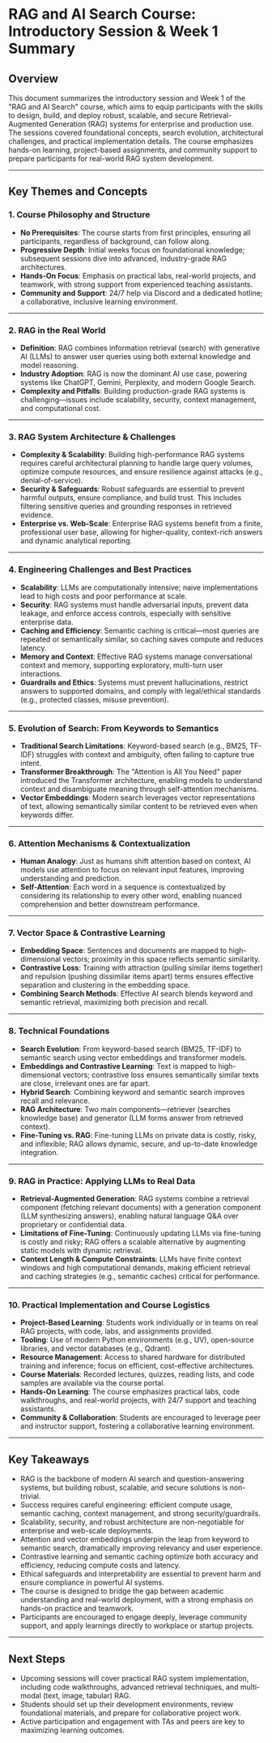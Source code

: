 # RAG and AI Search Course: Introductory Session & Week 1 Summary

## Overview
This document summarizes the introductory session and Week 1 of the "RAG and AI Search" course, which aims to equip participants with the skills to design, build, and deploy robust, scalable, and secure Retrieval-Augmented Generation (RAG) systems for enterprise and production use. The sessions covered foundational concepts, search evolution, architectural challenges, and practical implementation details. The course emphasizes hands-on learning, project-based assignments, and community support to prepare participants for real-world RAG system development.

---

## Key Themes and Concepts

### 1. Course Philosophy and Structure
- **No Prerequisites**: The course starts from first principles, ensuring all participants, regardless of background, can follow along.
- **Progressive Depth**: Initial weeks focus on foundational knowledge; subsequent sessions dive into advanced, industry-grade RAG architectures.
- **Hands-On Focus**: Emphasis on practical labs, real-world projects, and teamwork, with strong support from experienced teaching assistants.
- **Community and Support**: 24/7 help via Discord and a dedicated hotline; a collaborative, inclusive learning environment.

---

### 2. RAG in the Real World
- **Definition**: RAG combines information retrieval (search) with generative AI (LLMs) to answer user queries using both external knowledge and model reasoning.
- **Industry Adoption**: RAG is now the dominant AI use case, powering systems like ChatGPT, Gemini, Perplexity, and modern Google Search.
- **Complexity and Pitfalls**: Building production-grade RAG systems is challenging—issues include scalability, security, context management, and computational cost.

---

### 3. RAG System Architecture & Challenges
- **Complexity & Scalability**: Building high-performance RAG systems requires careful architectural planning to handle large query volumes, optimize compute resources, and ensure resilience against attacks (e.g., denial-of-service).
- **Security & Safeguards**: Robust safeguards are essential to prevent harmful outputs, ensure compliance, and build trust. This includes filtering sensitive queries and grounding responses in retrieved evidence.
- **Enterprise vs. Web-Scale**: Enterprise RAG systems benefit from a finite, professional user base, allowing for higher-quality, context-rich answers and dynamic analytical reporting.

---

### 4. Engineering Challenges and Best Practices
- **Scalability**: LLMs are computationally intensive; naive implementations lead to high costs and poor performance at scale.
- **Security**: RAG systems must handle adversarial inputs, prevent data leakage, and enforce access controls, especially with sensitive enterprise data.
- **Caching and Efficiency**: Semantic caching is critical—most queries are repeated or semantically similar, so caching saves compute and reduces latency.
- **Memory and Context**: Effective RAG systems manage conversational context and memory, supporting exploratory, multi-turn user interactions.
- **Guardrails and Ethics**: Systems must prevent hallucinations, restrict answers to supported domains, and comply with legal/ethical standards (e.g., protected classes, misuse prevention).

---

### 5. Evolution of Search: From Keywords to Semantics
- **Traditional Search Limitations**: Keyword-based search (e.g., BM25, TF-IDF) struggles with context and ambiguity, often failing to capture true intent.
- **Transformer Breakthrough**: The "Attention is All You Need" paper introduced the Transformer architecture, enabling models to understand context and disambiguate meaning through self-attention mechanisms.
- **Vector Embeddings**: Modern search leverages vector representations of text, allowing semantically similar content to be retrieved even when keywords differ.

---

### 6. Attention Mechanisms & Contextualization
- **Human Analogy**: Just as humans shift attention based on context, AI models use attention to focus on relevant input features, improving understanding and prediction.
- **Self-Attention**: Each word in a sequence is contextualized by considering its relationship to every other word, enabling nuanced comprehension and better downstream performance.

---

### 7. Vector Space & Contrastive Learning
- **Embedding Space**: Sentences and documents are mapped to high-dimensional vectors; proximity in this space reflects semantic similarity.
- **Contrastive Loss**: Training with attraction (pulling similar items together) and repulsion (pushing dissimilar items apart) terms ensures effective separation and clustering in the embedding space.
- **Combining Search Methods**: Effective AI search blends keyword and semantic retrieval, maximizing both precision and recall.

---

### 8. Technical Foundations
- **Search Evolution**: From keyword-based search (BM25, TF-IDF) to semantic search using vector embeddings and transformer models.
- **Embeddings and Contrastive Learning**: Text is mapped to high-dimensional vectors; contrastive loss ensures semantically similar texts are close, irrelevant ones are far apart.
- **Hybrid Search**: Combining keyword and semantic search improves recall and relevance.
- **RAG Architecture**: Two main components—retriever (searches knowledge base) and generator (LLM forms answer from retrieved context).
- **Fine-Tuning vs. RAG**: Fine-tuning LLMs on private data is costly, risky, and inflexible; RAG allows dynamic, secure, and up-to-date knowledge integration.

---

### 9. RAG in Practice: Applying LLMs to Real Data
- **Retrieval-Augmented Generation**: RAG systems combine a retrieval component (fetching relevant documents) with a generation component (LLM synthesizing answers), enabling natural language Q&A over proprietary or confidential data.
- **Limitations of Fine-Tuning**: Continuously updating LLMs via fine-tuning is costly and risky; RAG offers a scalable alternative by augmenting static models with dynamic retrieval.
- **Context Length & Compute Constraints**: LLMs have finite context windows and high computational demands, making efficient retrieval and caching strategies (e.g., semantic caches) critical for performance.

---

### 10. Practical Implementation and Course Logistics
- **Project-Based Learning**: Students work individually or in teams on real RAG projects, with code, labs, and assignments provided.
- **Tooling**: Use of modern Python environments (e.g., UV), open-source libraries, and vector databases (e.g., Qdrant).
- **Resource Management**: Access to shared hardware for distributed training and inference; focus on efficient, cost-effective architectures.
- **Course Materials**: Recorded lectures, quizzes, reading lists, and code samples are available via the course portal.
- **Hands-On Learning**: The course emphasizes practical labs, code walkthroughs, and real-world projects, with 24/7 support and teaching assistants.
- **Community & Collaboration**: Students are encouraged to leverage peer and instructor support, fostering a collaborative learning environment.

---

## Key Takeaways
- RAG is the backbone of modern AI search and question-answering systems, but building robust, scalable, and secure solutions is non-trivial.
- Success requires careful engineering: efficient compute usage, semantic caching, context management, and strong security/guardrails.
- Scalability, security, and robust architecture are non-negotiable for enterprise and web-scale deployments.
- Attention and vector embeddings underpin the leap from keyword to semantic search, dramatically improving relevancy and user experience.
- Contrastive learning and semantic caching optimize both accuracy and efficiency, reducing compute costs and latency.
- Ethical safeguards and interpretability are essential to prevent harm and ensure compliance in powerful AI systems.
- The course is designed to bridge the gap between academic understanding and real-world deployment, with a strong emphasis on hands-on practice and teamwork.
- Participants are encouraged to engage deeply, leverage community support, and apply learnings directly to workplace or startup projects.

---

## Next Steps
- Upcoming sessions will cover practical RAG system implementation, including code walkthroughs, advanced retrieval techniques, and multi-modal (text, image, tabular) RAG.
- Students should set up their development environments, review foundational materials, and prepare for collaborative project work.
- Active participation and engagement with TAs and peers are key to maximizing learning outcomes.
